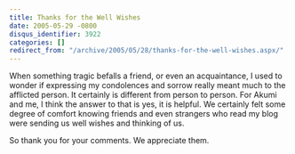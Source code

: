 ```yaml
---
title: Thanks for the Well Wishes
date: 2005-05-29 -0800
disqus_identifier: 3922
categories: []
redirect_from: "/archive/2005/05/28/thanks-for-the-well-wishes.aspx/"
---
```


When something tragic befalls a friend, or even an acquaintance, I used
to wonder if expressing my condolences and sorrow really meant much to
the afflicted person. It certainly is different from person to person.
For Akumi and me, I think the answer to that is yes, it is helpful. We
certainly felt some degree of comfort knowing friends and even strangers
who read my blog were sending us well wishes and thinking of us.

So thank you for your comments. We appreciate them.

